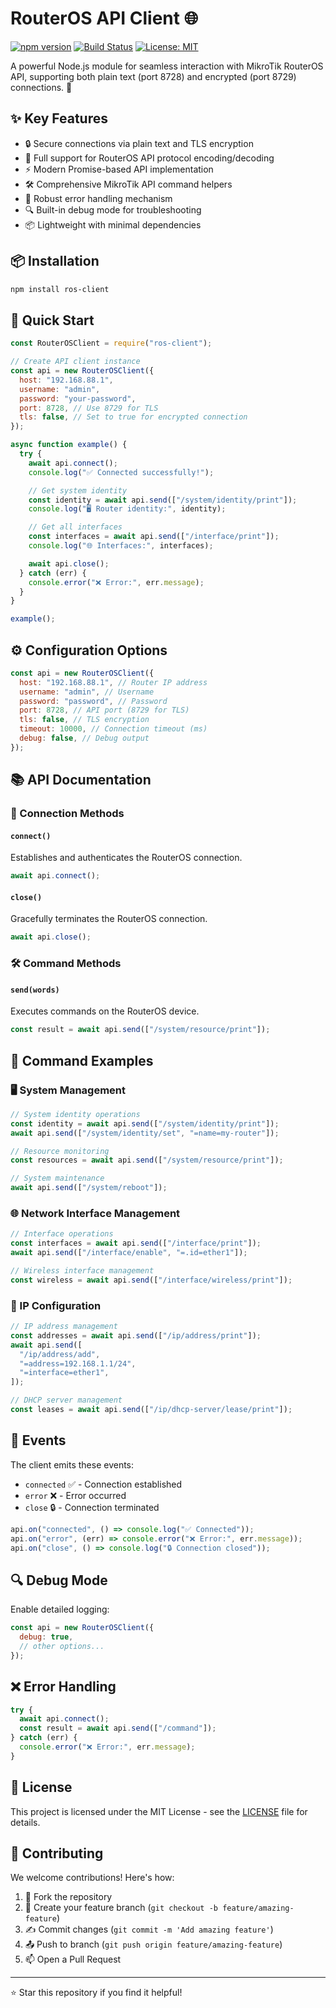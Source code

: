 # RouterOS API Client 🌐

[![npm version](https://img.shields.io/npm/v/ros-client.svg?style=flat-square)](https://www.npmjs.org/package/ros-client)
[![Build Status](https://img.shields.io/travis/SDWORLLD/ros-client/master.svg?style=flat-square)](https://travis-ci.org/SDWORLLD/ros-client)
[![License: MIT](https://img.shields.io/badge/License-MIT-yellow.svg?style=flat-square)](https://opensource.org/licenses/MIT)

A powerful Node.js module for seamless interaction with MikroTik RouterOS API, supporting both plain text (port 8728) and encrypted (port 8729) connections. 🚀

## ✨ Key Features

- 🔒 Secure connections via plain text and TLS encryption
- 🔄 Full support for RouterOS API protocol encoding/decoding
- ⚡ Modern Promise-based API implementation
- 🛠️ Comprehensive MikroTik API command helpers
- 🐛 Robust error handling mechanism
- 🔍 Built-in debug mode for troubleshooting
- 📦 Lightweight with minimal dependencies

## 📦 Installation

```bash
npm install ros-client
```

## 🚀 Quick Start

```javascript
const RouterOSClient = require("ros-client");

// Create API client instance
const api = new RouterOSClient({
  host: "192.168.88.1",
  username: "admin",
  password: "your-password",
  port: 8728, // Use 8729 for TLS
  tls: false, // Set to true for encrypted connection
});

async function example() {
  try {
    await api.connect();
    console.log("✅ Connected successfully!");

    // Get system identity
    const identity = await api.send(["/system/identity/print"]);
    console.log("🖥️ Router identity:", identity);

    // Get all interfaces
    const interfaces = await api.send(["/interface/print"]);
    console.log("🌐 Interfaces:", interfaces);

    await api.close();
  } catch (err) {
    console.error("❌ Error:", err.message);
  }
}

example();
```

## ⚙️ Configuration Options

```javascript
const api = new RouterOSClient({
  host: "192.168.88.1", // Router IP address
  username: "admin", // Username
  password: "password", // Password
  port: 8728, // API port (8729 for TLS)
  tls: false, // TLS encryption
  timeout: 10000, // Connection timeout (ms)
  debug: false, // Debug output
});
```

## 📚 API Documentation

### 🔌 Connection Methods

#### `connect()`

Establishes and authenticates the RouterOS connection.

```javascript
await api.connect();
```

#### `close()`

Gracefully terminates the RouterOS connection.

```javascript
await api.close();
```

### 🛠️ Command Methods

#### `send(words)`

Executes commands on the RouterOS device.

```javascript
const result = await api.send(["/system/resource/print"]);
```

## 📝 Command Examples

### 🖥️ System Management

```javascript
// System identity operations
const identity = await api.send(["/system/identity/print"]);
await api.send(["/system/identity/set", "=name=my-router"]);

// Resource monitoring
const resources = await api.send(["/system/resource/print"]);

// System maintenance
await api.send(["/system/reboot"]);
```

### 🌐 Network Interface Management

```javascript
// Interface operations
const interfaces = await api.send(["/interface/print"]);
await api.send(["/interface/enable", "=.id=ether1"]);

// Wireless interface management
const wireless = await api.send(["/interface/wireless/print"]);
```

### 🔧 IP Configuration

```javascript
// IP address management
const addresses = await api.send(["/ip/address/print"]);
await api.send([
  "/ip/address/add",
  "=address=192.168.1.1/24",
  "=interface=ether1",
]);

// DHCP server management
const leases = await api.send(["/ip/dhcp-server/lease/print"]);
```

## 🎯 Events

The client emits these events:

- `connected` ✅ - Connection established
- `error` ❌ - Error occurred
- `close` 🔒 - Connection terminated

```javascript
api.on("connected", () => console.log("✅ Connected"));
api.on("error", (err) => console.error("❌ Error:", err.message));
api.on("close", () => console.log("🔒 Connection closed"));
```

## 🔍 Debug Mode

Enable detailed logging:

```javascript
const api = new RouterOSClient({
  debug: true,
  // other options...
});
```

## ❌ Error Handling

```javascript
try {
  await api.connect();
  const result = await api.send(["/command"]);
} catch (err) {
  console.error("❌ Error:", err.message);
}
```

## 📄 License

This project is licensed under the MIT License - see the [LICENSE](LICENSE) file for details.

## 🤝 Contributing

We welcome contributions! Here's how:

1. 🔀 Fork the repository
2. 🌿 Create your feature branch (`git checkout -b feature/amazing-feature`)
3. ✍️ Commit changes (`git commit -m 'Add amazing feature'`)
4. 📤 Push to branch (`git push origin feature/amazing-feature`)
5. 📫 Open a Pull Request

---

⭐ Star this repository if you find it helpful!
